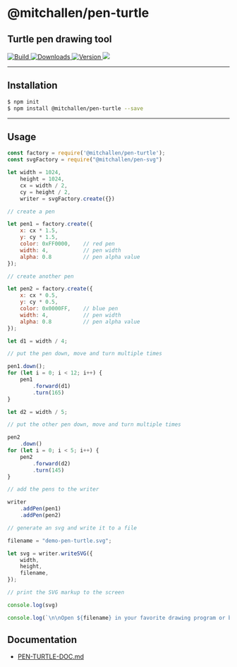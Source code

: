 @mitchallen/pen-turtle
==
Turtle pen drawing tool
--
<p>

<a href="https://npmjs.org/package/@mitchallen/pen-turtle">
    <img src="https://img.shields.io/github/actions/workflow/status/mitchallen/drawing-kit/check.yaml" alt="Build">
</a>

<a href="https://npmjs.org/package/@mitchallen/pen-turtle">
    <img src="http://img.shields.io/npm/dt/@mitchallen/pen-turtle.svg?style=flat-square" alt="Downloads">
</a>

  <a href="https://npmjs.org/package/@mitchallen/pen-turtle">
    <img src="http://img.shields.io/npm/v/@mitchallen/pen-turtle.svg?style=flat-square" alt="Version">
  </a>
  
  <a href="https://npmjs.org/package/@mitchallen/pen-turtle">
    <img src="https://img.shields.io/github/license/mitchallen/drawing-kit.svg">
  </a>
  
</p>

* * *

## Installation

```sh
$ npm init
$ npm install @mitchallen/pen-turtle --save
```

* * *

## Usage

```js
const factory = require('@mitchallen/pen-turtle');
const svgFactory = require("@mitchallen/pen-svg")

let width = 1024,
    height = 1024,
    cx = width / 2,
    cy = height / 2,
    writer = svgFactory.create({})

// create a pen

let pen1 = factory.create({
    x: cx * 1.5,
    y: cy * 1.5,
    color: 0xFF0000,    // red pen
    width: 4,           // pen width 
    alpha: 0.8          // pen alpha value
});

// create another pen

let pen2 = factory.create({
    x: cx * 0.5,
    y: cy * 0.5,
    color: 0x0000FF,    // blue pen
    width: 4,           // pen width 
    alpha: 0.8          // pen alpha value
});

let d1 = width / 4;

// put the pen down, move and turn multiple times

pen1.down();
for (let i = 0; i < 12; i++) {
    pen1
        .forward(d1)
        .turn(165)
}

let d2 = width / 5;

// put the other pen down, move and turn multiple times

pen2
    .down()
for (let i = 0; i < 5; i++) {
    pen2
        .forward(d2)
        .turn(145)
}

// add the pens to the writer

writer
    .addPen(pen1)
    .addPen(pen2)

// generate an svg and write it to a file

filename = "demo-pen-turtle.svg";

let svg = writer.writeSVG({
    width,
    height,
    filename,
});

// print the SVG markup to the screen

console.log(svg)

console.log(`\n\nOpen ${filename} in your favorite drawing program or browser.\n\n`)

```

## Documentation

* [PEN-TURTLE-DOC.md](PEN-TURTLE-DOC.md)
